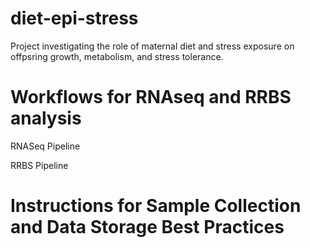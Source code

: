 # diet-epi-stress
Project investigating the role of maternal diet and stress exposure on offpsring growth, metabolism, and stress tolerance. 

# Workflows for RNAseq and RRBS analysis
RNASeq Pipeline

RRBS Pipeline


# Instructions for Sample Collection and Data Storage Best Practices
